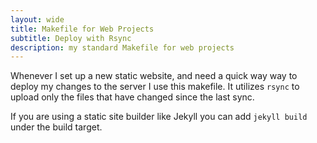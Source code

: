 ```yaml
---
layout: wide
title: Makefile for Web Projects
subtitle: Deploy with Rsync
description: my standard Makefile for web projects
---
```


Whenever I set up a new static website, and need a quick way way to deploy my changes to the server I use this makefile. It utilizes `rsync` to upload only the files that have changed since the last sync.

If you are using a static site builder like Jekyll you can add `jekyll build` under the build target.

<script src="https://gist.github.com/maciakl/a0394de26b218f4e49cd.js"></script>
